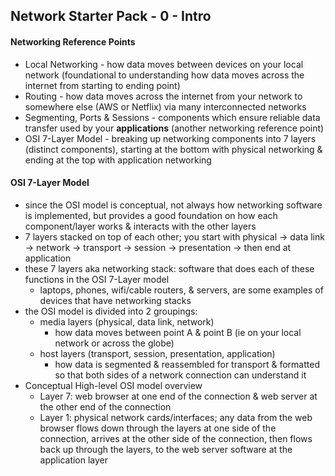 ## Network Starter Pack - 0 - Intro ##

#### Networking Reference Points ####
* Local Networking - how data moves between devices on your local network (foundational to understanding how data moves across the internet from starting to ending point)
* Routing - how data moves across the internet from your network to somewhere else (AWS or Netflix) via many interconnected networks
* Segmenting, Ports & Sessions - components which ensure reliable data transfer used by your **applications** (another networking reference point)
* OSI 7-Layer Model - breaking up networking components into 7 layers (distinct components), starting at the bottom with physical networking & ending at the top with application networking
#### OSI 7-Layer Model ####
* since the OSI model is conceptual, not always how networking software is implemented, but provides a good foundation on how each component/layer works & interacts with the other layers
* 7 layers stacked on top of each other; you start with physical -> data link -> network -> transport -> session -> presentation -> then end at application 
* these 7 layers aka networking stack: software that does each of these functions in the OSI 7-Layer model
  * laptops, phones, wifi/cable routers, & servers, are some examples of devices that have networking stacks
* the OSI model is divided into 2 groupings:
  * media layers (physical, data link, network)
    * how data moves between point A & point B (ie on your local network or across the globe)
  * host layers (transport, session, presentation, application)
    * how data is segmented & reassembled for transport & formatted so that both sides of a network connection can understand it
* Conceptual High-level OSI model overview
  * Layer 7: web browser at one end of the connection & web server at the other end of the connection
  * Layer 1: physical network cards/interfaces; any data from the web browser flows down through the layers at one side of the connection, arrives at the other side of the connection, then flows back up through the layers, to the web server software at the application layer
